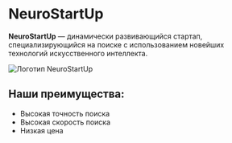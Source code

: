 # NeuroStartUp

**NeuroStartUp** — динамически развивающийся стартап, специализирующийся на поиске с использованием новейших технологий искусственного интеллекта.

![Логотип NeuroStartUp](https://example.com/path/to/your/image.png)

## Наши преимущества:
- Высокая точность поиска
- Высокая скорость поиска
- Низкая цена
